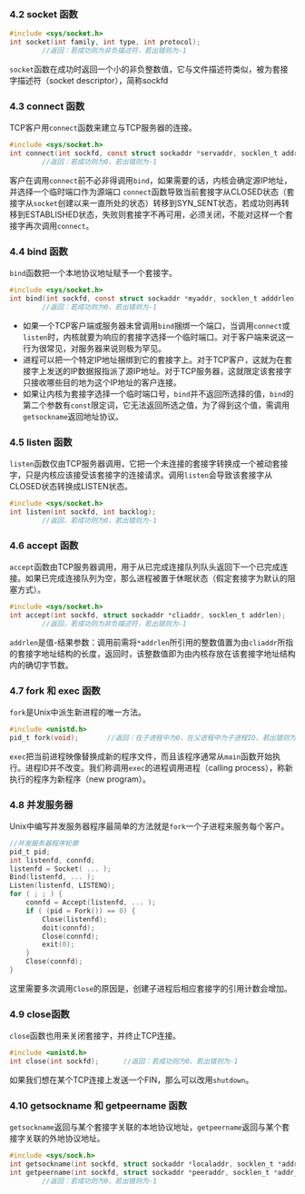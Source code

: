 ### 4.2 socket 函数
~~~C
#include <sys/socket.h>
int socket(int family, int type, int protocol);
        //返回：若成功则为非负描述符，若出错则为-1
~~~
`socket`函数在成功时返回一个小的非负整数值，它与文件描述符类似，被为套接字描述符（socket descriptor），简称sockfd

### 4.3 connect 函数
TCP客户用`connect`函数来建立与TCP服务器的连接。
~~~C
#include <sys/socket.h>
int connect(int sockfd, const struct sockaddr *servaddr, socklen_t addrlen)
        //返回：若成功则为0，若出错则为-1
~~~
客户在调用`connect`前不必非得调用`bind`，如果需要的话，内核会确定源IP地址，并选择一个临时端口作为源端口
`connect`函数导致当前套接字从CLOSED状态（套接字从`socket`创建以来一直所处的状态）转移到SYN_SENT状态，若成功则再转移到ESTABLISHED状态，失败则套接字不再可用，必须关闭，不能对这样一个套接字再次调用`connect`。

### 4.4 bind 函数
`bind`函数把一个本地协议地址赋予一个套接字。
~~~C
#include <sys/socket.h>
int bind(int sockfd, const struct sockaddr *myaddr, socklen_t adddrlen)
        //返回：若成功则为0，若出错则为-1
~~~
- 如果一个TCP客户端或服务器未曾调用`bind`捆绑一个端口，当调用`connect`或`listen`时，内核就要为响应的套接字选择一个临时端口。对于客户端来说这一行为很常见，对服务器来说则极为罕见。
- 进程可以把一个特定IP地址捆绑到它的套接字上。对于TCP客户，这就为在套接字上发送的IP数据报指派了源IP地址。对于TCP服务器，这就限定该套接字只接收哪些目的地为这个IP地址的客户连接。
- 如果让内核为套接字选择一个临时端口号，`bind`并不返回所选择的值，`bind`的第二个参数有`const`限定词，它无法返回所选之值，为了得到这个值，需调用`getsockname`返回地址协议。

### 4.5 listen 函数
`listen`函数仅由TCP服务器调用，它把一个未连接的套接字转换成一个被动套接字，只是内核应该接受该套接字的连接请求。调用`listen`会导致该套接字从CLOSED状态转换成LISTEN状态。
~~~C
#include <sys/socket.h>
int listen(int sockfd, int backlog);
        //返回，若成功则为0，若出错则为-1
~~~

### 4.6 accept 函数
`accept`函数由TCP服务器调用，用于从已完成连接队列队头返回下一个已完成连接。如果已完成连接队列为空，那么进程被置于休眠状态（假定套接字为默认的阻塞方式）。
~~~C
#include <sys/socket.h>
int accept(int sockfd, struct sockaddr *cliaddr, socklen_t addrlen);
        //返回，若成功则为非负描述符，若出错则为-1
~~~
`addrlen`是值-结果参数：调用前需将`*addrlen`所引用的整数值置为由`cliaddr`所指的套接字地址结构的长度，返回时，该整数值即为由内核存放在该套接字地址结构内的确切字节数。

### 4.7 fork 和 exec 函数
`fork`是Unix中派生新进程的唯一方法。
~~~C
#include <unistd.h>
pid_t fork(void);       //返回：在子进程中为0，在父进程中为子进程ID，若出错则为-1
~~~

`exec`把当前进程映像替换成新的程序文件，而且该程序通常从`main`函数开始执行。进程ID并不改变。我们称调用`exec`的进程调用进程（calling process），称新执行的程序为新程序（new program）。

### 4.8 并发服务器
Unix中编写并发服务器程序最简单的方法就是`fork`一个子进程来服务每个客户。
~~~C
//并发服务器程序轮廓
pid_t pid;
int listenfd, connfd;
listenfd = Socket( ... );
Bind(listenfd, ... );
Listen(listenfd, LISTENQ);
for ( ; ; ) {
    connfd = Accept(listenfd, ... );
    if ( (pid = Fork()) == 0) {
        Close(listenfd);
        doit(connfd);
        Close(connfd);
        exit(0);
    }
    Close(connfd);
}
~~~
这里需要多次调用`Close`的原因是，创建子进程后相应套接字的引用计数会增加。

### 4.9 close函数
`close`函数也用来关闭套接字，并终止TCP连接。
~~~C
#include <unistd.h>
int close(int sockfd);      //返回：若成功则为0，若出错则为-1
~~~
如果我们想在某个TCP连接上发送一个FIN，那么可以改用`shutdown`。

### 4.10 getsockname 和 getpeername 函数
`getsockname`返回与某个套接字关联的本地协议地址，`getpeername`返回与某个套接字关联的外地协议地址。
~~~C
#include <sys/sock.h>
int getsockname(int sockfd, struct sockaddr *localaddr, socklen_t *addr_len);
int getpeername(int sockfd, struct sockaddr *peeraddr, socklen_t *addr_len);
        //返回：若成功则为0，若出错则为-1
~~~
